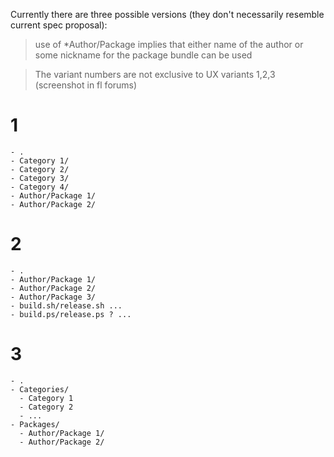Currently there are three possible versions (they don't necessarily resemble current spec proposal):

> use of *Author/Package implies that either name of the author or some nickname for the package bundle can be used

> The variant numbers are not exclusive to UX variants 1,2,3 (screenshot in fl forums)
# 1

```
- .
- Category 1/
- Category 2/
- Category 3/
- Category 4/
- Author/Package 1/
- Author/Package 2/
```

# 2

```
- .
- Author/Package 1/
- Author/Package 2/
- Author/Package 3/
- build.sh/release.sh ...
- build.ps/release.ps ? ...
```
# 3

```
- .
- Categories/
  - Category 1
  - Category 2
  - ...
- Packages/
  - Author/Package 1/
  - Author/Package 2/
```